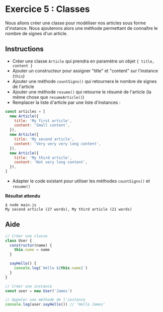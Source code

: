 # Exercice 5 : Classes

Nous allons créer une classe pour modéliser nos articles sous forme d'instance. Nous ajouterons alors une méthode permettant de connaître le nombre de signes d'un article.

## Instructions

* Créer une classe `Article` qui prendra en paramètre un objet `{ title, content }`
* Ajouter un constructeur pour assigner "title" et "content" sur l'instance (`this`)
* Ajouter une méthode `countSigns()` qui retournera le nombre de signes de l'article
* Ajouter une méthode `resume()` qui retourne le résumé de l'article (la même chose que `resumeArticle()`)
* Remplacer la liste d'article par une liste d'instances :

```js
const articles = [
  new Article({
    title: 'My first article',
    content: 'Small content',
  }),
  new Article({
    title: 'My second article',
    content: 'Very very very long content',
  }),
  new Article({
    title: 'My third article',
    content: 'Not very long content',
  }),
]
```

* Adapter le code existant pour utiliser les méthodes `countSigns()` et `resume()`

**Résultat attendu**

```
$ node main.js
My second article (27 words), My third article (21 words)
```

## Aide

```js
// Créer une classe
class User {
  constructor(name) {
    this.name = name
  }

  sayHello() {
    console.log(`Hello ${this.name}`)
  }
}

// Créer une instance
const user = new User('James')

// Appeler une méthode de l'instance
console.log(user.sayHello()) // 'Hello James'
```
